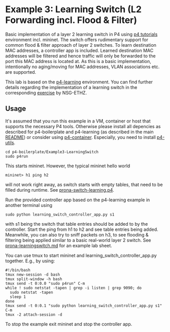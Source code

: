 # Example 3: Learning Switch (L2 Forwarding incl. Flood & Filter)

Basic implementation of a layer 2 learning switch in P4 using [p4 tutorials](https://github.com/p4lang/tutorials) environment incl. mininet. The switch offers rudimentary support for common flood & filter approach of layer 2 switches. To learn destination MAC addresses, a controller app is included. Learned destination MAC addresses will be filtered and hence traffic will only be forwarded to the port this MAC address is located at. As this is a basic implementation, intentionally no aging/moving for MAC addresses, VLAN associations etc. are supported.

This lab is based on the [p4-learning](https://github.com/nsg-ethz/p4-learning) environment. You can find further details regarding the implementation of a learning switch in the corresponding [exercise](https://github.com/nsg-ethz/p4-learning/tree/master/exercises/04-L2_Learning) by NSG-ETHZ.

## Usage

It's assumed that you run this example in a VM, container or host that supports the necessary P4 tools. Otherwise please install all depencies as described for p4-boilerplate and p4-learning (as described in the main [README](https://github.com/prona-p4-learning-platform/p4-boilerplate/blob/main/README.md)) or consider using [p4-container](https://github.com/prona-p4-learning-platform/p4-container). Especially, you need to install [p4-utils](https://github.com/nsg-ethz/p4-utils).

```
cd p4-boilerplate/Example3-LearningSwitch
sudo p4run
```

This starts mininet. However, the typical mininet hello world

```
mininet> h1 ping h2
```

will not work right away, as switch starts with empty tables, that need to be filled during runtime. See [prona-switch-learning.p4](https://github.com/prona-p4-learning-platform/p4-boilerplate/blob/main/Example3-LearningSwitch/p4src/prona-switch-learning.p4). 

Run the provided controller app based on the p4-learning example in another terminal using 

```
sudo python learning_switch_controller_app.py s1
```

with s1 being the switch that table entries should be added to by the controller. Start the ping from h1 to h2 and see table entries being added. Meanwhile, you can also try to sniff packets on h3, to see flooding & filtering being applied similar to a basic real-world layer 2 switch. See [prona-learningswitch.md](https://github.com/prona-p4-learning-platform/p4-boilerplate/blob/main/Example3-LearningSwitch/prona-learningswitch.md) for an example lab sheet.

You can use tmux to start mininet and learning_switch_controller_app.py together. E.g., by using:

```
#!/bin/bash
tmux new-session -d bash
tmux split-window -h bash
tmux send -t 0:0.0 "sudo p4run" C-m
while ! sudo netstat -tapen | grep -i listen | grep 9090; do
  sudo netstat -tapen
  sleep 1
done
tmux send -t 0:0.1 "sudo python learning_switch_controller_app.py s1" C-m
tmux -2 attach-session -d
```

To stop the example exit mininet and stop the controller app.